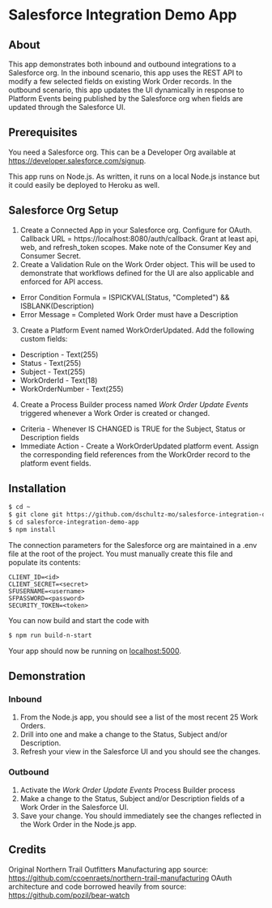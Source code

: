 # Salesforce Integration Demo App

## About
This app demonstrates both inbound and outbound integrations to a Salesforce org.  In the inbound scenario, this app uses the REST API to modify a few selected fields on existing Work Order records.  In the outbound scenario, this app updates the UI dynamically in response to Platform Events being published by the Salesforce org when fields are updated through the Salesforce UI.

## Prerequisites
You need a Salesforce org.  This can be a Developer Org available at https://developer.salesforce.com/signup.

This app runs on Node.js.  As written, it runs on a local Node.js instance but it could easily be deployed to Heroku as well.

## Salesforce Org Setup
1. Create a Connected App in your Salesforce org.  Configure for OAuth.  Callback URL = https://localhost:8080/auth/callback.  Grant at least api, web, and refresh_token scopes.  Make note of the Consumer Key and Consumer Secret.
2. Create a Validation Rule on the Work Order object.  This will be used to demonstrate that workflows defined for the UI are also applicable and enforced for API access.
+ Error Condition Formula = ISPICKVAL(Status, "Completed") && ISBLANK(Description)
+ Error Message = Completed Work Order must have a Description
3. Create a Platform Event named WorkOrderUpdated.  Add the following custom fields:
+ Description - Text(255)
+ Status - Text(255)
+ Subject - Text(255)
+ WorkOrderId - Text(18)
+ WorkOrderNumber - Text(255)
4. Create a Process Builder process named *Work Order Update Events* triggered whenever a Work Order is created or changed.
+ Criteria - Whenever IS CHANGED is TRUE for the Subject, Status or Description fields
+ Immediate Action - Create a WorkOrderUpdated platform event.  Assign the corresponding field references from the WorkOrder record to the platform event fields.

## Installation
```sh
$ cd ~
$ git clone git https://github.com/dschultz-mo/salesforce-integration-demo-app.git
$ cd salesforce-integration-demo-app
$ npm install
```

The connection parameters for the Salesforce org are maintained in a .env file at the root of the project.  You must manually create this file and populate its contents:

```
CLIENT_ID=<id>
CLIENT_SECRET=<secret>
SFUSERNAME=<username>
SFPASSWORD=<password>
SECURITY_TOKEN=<token>
```

You can now build and start the code with

```sh
$ npm run build-n-start
```

Your app should now be running on [localhost:5000](http://localhost:8080/).

## Demonstration
### Inbound
1.  From the Node.js app, you should see a list of the most recent 25 Work Orders.  
1.  Drill into one and make a change to the Status, Subject and/or Description.
1.  Refresh your view in the Salesforce UI and you should see the changes.

### Outbound
1.  Activate the *Work Order Update Events* Process Builder process
1.  Make a change to the Status, Subject and/or Description fields of a Work Order in the Salesforce UI.
1.  Save your change.  You should immediately see the changes reflected in the Work Order in the Node.js app.

## Credits
Original Northern Trail Outfitters Manufacturing app source: https://github.com/ccoenraets/northern-trail-manufacturing
OAuth architecture and code borrowed heavily from source: https://github.com/pozil/bear-watch
